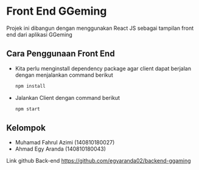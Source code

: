 # Front End GGeming

Projek ini dibangun dengan menggunakan React JS sebagai tampilan front end dari aplikasi GGeming

## Cara Penggunaan Front End

- Kita perlu menginstall dependency package agar client dapat berjalan dengan menjalankan command berikut 
  
  ```cmd
  npm install
  ```
  
- Jalankan Client dengan command berikut
  
  ```cmd
  npm start
  ```

## Kelompok

- Muhamad Fahrul Azimi (140810180027)
- Ahmad Egy Aranda (140810180043)

Link github Back-end
 https://github.com/egyaranda02/backend-ggaming